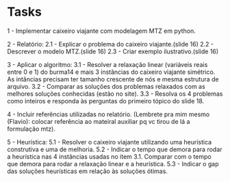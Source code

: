 # Tasks

1 - Implementar caixeiro viajante com modelagem MTZ em python.

2 - Relatório:
    2.1 - Explicar o problema do caixeiro viajante.(slide 16)
    2.2 - Descrever o modelo MTZ.(slide 16)
    2.3 - Criar exemplo ilustrativo.(slide 16)

3 - Aplicar o algoritmo:
    3.1 - Resolver a relaxação linear (variáveis reais entre 0 e 1) do burma14 e mais 3 instâncias do caixeiro viajante simétrico. As intâncias precisam ter tamanho crescente de nós e mesma estrutura de arquivo.
    3.2 - Comparar as soluções dos problemas relaxados com as melhores soluções conhecidas (estão no site).
    3.3 - Resolva os 4 problemas como inteiros e responda às perguntas do primeiro tópico do slide 18.

4 - Incluir referências utilizadas no relatório. (Lembrete pra mim mesmo (Flavio): colocar referência ao mateiral auxiliar pq vc tirou de lá a formulação mtz).

5 - Heurística:
    5.1 - Resolver o caixeiro viajante utilizando uma heurística construtiva e uma de melhoria.
    5.2 - Indicar o tempo que demora para rodar a heurística nas 4 instâncias usadas no item 3.1. Comparar com o tempo que demora para rodar a relaxação linear e a heurística.
    5.3 - Indicar o gap das soluções heurísticas em relação às soluções ótimas.
